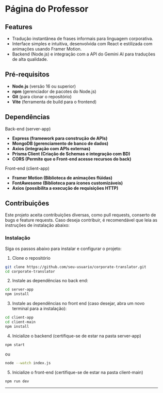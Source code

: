 # Página do Professor

## Features

- Tradução instantânea de frases informais para linguagem corporativa.
- Interface simples e intuitiva, desenvolvida com React e estilizada com animações usando Framer Motion.
- Backend (Node.js) e integração com a API do Gemini AI para traduções de alta qualidade.


## Pré-requisitos

- **Node.js** (versão 16 ou superior)
- **npm** (gerenciador de pacotes do Node.js)
- **Git** (para clonar o repositório)
- **Vite** (ferramenta de build para o frontend)

## Dependências

Back-end (server-app)

- **Express (framework para construção de APIs)**
- **MongoDB (gerenciamento de banco de dados)**
- **Axios (integração com APIs externas)**
- **Prisma Client (Criação de Schemas e integração com BD)**
- **CORS (Permite que o Front-end acesse recursos do back)**

Front-end (client-app)

- **Framer Motion (Biblioteca de animações flúidas)**
- **FontAwesome (Biblioteca para ícones customizáveis)**
- **Axios (possibilita a execução de requisições HTTP)**

## Contribuições 

Este projeto aceita contribuições diversas, como pull requests, conserto de bugs e feature requests. Caso deseja contribuir, é recomendável que leia as instruções de instalação abaixo:

### Instalação

Siga os passos abaixo para instalar e configurar o projeto:

 1. Clone o repositório
```bash
git clone https://github.com/seu-usuario/corporate-translator.git
cd corporate-translator
```

 2. Instale as dependências no back end:
```bash
cd server-app
npm install
```

 3. Instale as dependências no front end (caso desejar, abra um novo terminal para a instalação):
```bash
cd client-app
cd client-main
npm install
```
4. Inicialize o backend (certifique-se de estar na pasta server-app)
```bash
npm start
```
ou 
```bash
node --watch index.js
```
5. Inicialize o front-end  (certifique-se de estar na pasta client-main)

```bash
npm run dev
```
---